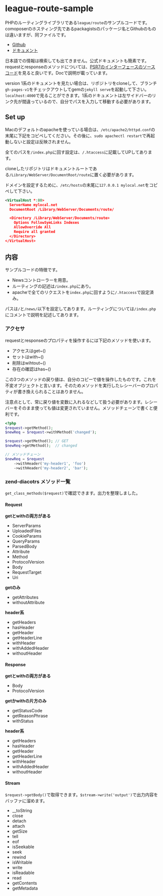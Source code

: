 # league-route-sample

PHPのルーティングライブラリである`league/route`のサンプルコードです。comoposerのホスティング先であるpackagistsのパッケージ名とGithubのものは違いますが、同ファイルです。

* [Github](https://github.com/thephpleague/route)
* [ドキュメント](http://route.thephpleague.com/)

日本語での情報は検索しても出てきません。公式ドキュメントも簡素です。requestとresponseのメソッドについては、[PSR7のインターフェースのソースコード](https://github.com/php-fig/http-message)を見ると良いです。Docで説明が載っています。

version 1系のドキュメントを見たい場合は、リポジトリをcloneして、ブランチ`gh-pages-v1`をチェックアウトしてgemの`jekyll serve`を起動して下さい。`localhost:4000`で見ることができます。1系のドキュメントは左サイドバーのリンク先が間違っているので、自分でパスを入力して移動する必要があります。

## Set up

Macのデフォルトのapacheを使っている場合は、`/etc/apache2/httpd.conf`の末尾に下記をコピペしてください。その後に、`sudo apachectl restart`で再起動しないと設定は反映されません。

全てのパスを`/index.php`に回す設定は、`/.htaccess`に記載してUPしてあります。

cloneしたリポジトリはドキュメントルートである`/Library/WebServer/DocumentRoot/route`に置く必要があります。

ドメインを設定するために、`/etc/hosts`の末尾に`127.0.0.1	mylocal.net`をコピペして下さい。

```xml
<VirtualHost *:80>
  ServerName mylocal.net
  DocumentRoot /Library/WebServer/Documents/route/

  <Directory /Library/WebServer/Documents/route>
    Options FollowSymLinks Indexes
    AllowOverride All
    Require all granted
  </Directory>
</VirtualHost>
```


## 内容

サンプルコードの特徴です。

* Newsコントローラーを用意。
* ルーティングの記述は`/index.php`にあり。
* apacheで全てのリクエストを`index.php`に回すように`/.htaccess`で設定済み。

パスは`/`と`/news/`以下を設定してあります。ルーティングについては`/index.php`にコメントで説明を記述してあります。

### アクセサ

requestとresponseのプロパティを操作するには下記のメソッドを使います。

* アクセスはget~()
* セットはwith~()
* 削除はwihtout~()
* 存在の確認はhas~()

この3つのメソッドの戻り値は、自分のコピーで値を操作したものです。これを不変オブジェクトと言います。そのためメソッドを実行したレシーバーのプロパティが書き換えられることはありません。

注意点として、常に戻り値を変数に入れるなどして扱う必要があります。レシーバーをそのまま使っても値は変更されていません。メソッドチェーンで書くと便利です。

```php
<?php
$request->getMethod();
$newReq = $request->withMethod('changed');

$request->getMethod(); // GET
$newReq->getMethod();  // changed

// メソッドチェーン
$newReq = $request
    ->withHeader('my-header1', 'foo')
    ->withHeader('my-header2', 'bar');
```

### zend-diacotrs メソッド一覧

`get_class_methods($request)`で確認できます。出力を整理しました。

#### Request

**getとwithの両方がある**

* ServerParams
* UploadedFiles
* CookieParams
* QueryParams
* ParsedBody
* Attribute
* Method
* ProtocolVersion
* Body
* RequestTarget
* Uri

**getのみ**

* getAttributes
* withoutAttribute

**header系**

* getHeaders
* hasHeader
* getHeader
* getHeaderLine
* withHeader
* withAddedHeader
* withoutHeader

#### Response

**getとwithの両方がある**

* Body
* ProtocolVersion

**getかwithの片方のみ**

* getStatusCode
* getReasonPhrase
* withStatus

**header系**

* getHeaders
* hasHeader
* getHeader
* getHeaderLine
* withHeader
* withAddedHeader
* withoutHeader

#### Stream

`$request->getBody()`で取得できます。`$stream->write('output')`で出力内容をバッファに溜めます。

* __toString
* close
* detach
* attach
* getSize
* tell
* eof
* isSeekable
* seek
* rewind
* isWritable
* write
* isReadable
* read
* getContents
* getMetadata
